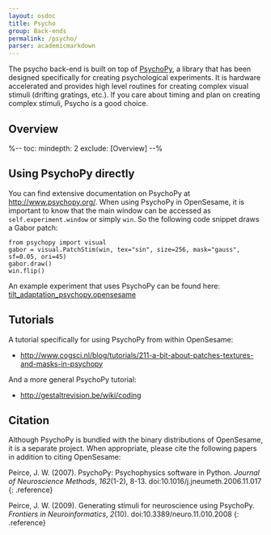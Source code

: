 ```yaml
---
layout: osdoc
title: Psycho
group: Back-ends
permalink: /psycho/
parser: academicmarkdown
---
```


The psycho back-end is built on top of [PsychoPy][], a library that has been designed specifically for creating psychological experiments. It is hardware accelerated and provides high level routines for creating complex visual stimuli (drifting gratings, etc.). If you care about timing and plan on creating complex stimuli, Psycho is a good choice.

## Overview

%--
toc:
 mindepth: 2
 exclude: [Overview]
--%

## Using PsychoPy directly

You can find extensive documentation on PsychoPy at <http://www.psychopy.org/>. When using PsychoPy in OpenSesame, it is important to know that the main window can be accessed as `self.experiment.window` or simply `win`. So the following code snippet draws a Gabor patch:

~~~ .python
from psychopy import visual
gabor = visual.PatchStim(win, tex="sin", size=256, mask="gauss", sf=0.05, ori=45)
gabor.draw()
win.flip()
~~~

An example experiment that uses PsychoPy can be found here: [tilt_adaptation_psychopy.opensesame][example]

## Tutorials

A tutorial specifically for using PsychoPy from within OpenSesame:

- <http://www.cogsci.nl/blog/tutorials/211-a-bit-about-patches-textures-and-masks-in-psychopy>

And a more general PsychoPy tutorial:

- <http://gestaltrevision.be/wiki/coding>

## Citation

Although PsychoPy is bundled with the binary distributions of OpenSesame, it is a separate project. When appropriate, please cite the following papers in addition to citing OpenSesame:

Peirce, J. W. (2007). PsychoPy: Psychophysics software in Python. *Journal of Neuroscience Methods*, *162*(1-2), 8-13. doi:10.1016/j.jneumeth.2006.11.017
{: .reference}

Peirce, J. W. (2009). Generating stimuli for neuroscience using PsychoPy. *Frontiers in Neuroinformatics*, *2*(10). doi:10.3389/neuro.11.010.2008
{: .reference}

[psychopy]: http://www.psychopy.org/
[example]: https://github.com/smathot/OpenSesame/blob/master/examples/tilt_adaptation_psychopy.opensesame
